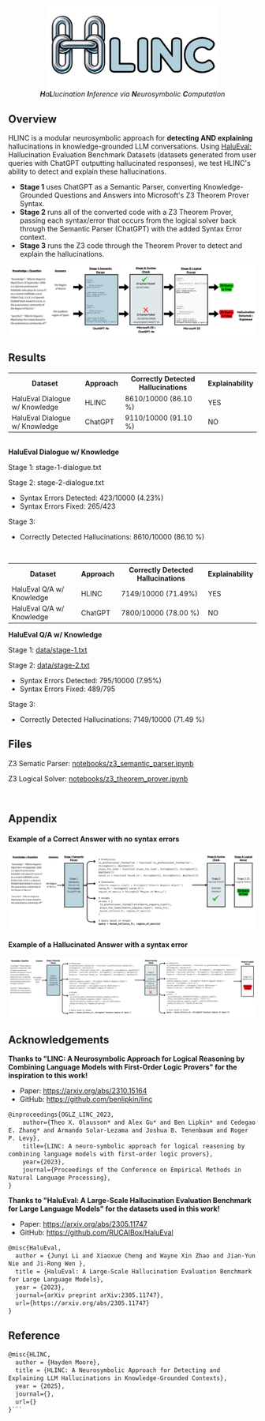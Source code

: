 <p align="center">
  <img src="images/logo.png" width="350" title="HLINC">
  <br>
  <i><b>H</b>a<b>L</b>lucination <b>I</b>nference via <b>N</b>eurosymbolic <b>C</b>omputation</i>
</p>



## Overview

HLINC is a modular neurosymbolic approach for <b>detecting AND explaining</b> hallucinations in knowledge-grounded LLM conversations. Using [HaluEval:](https://github.com/RUCAIBox/HaluEval/tree/main) Hallucination Evaluation Benchmark Datasets (datasets generated from user queries with ChatGPT outputting hallucinated responses), we test HLINC's ability to detect and explain these hallucinations.
	
- **Stage 1** uses ChatGPT as a Semantic Parser, converting Knowledge-Grounded Questions and Answers into Microsoft's Z3 Theorem Prover Syntax. 
- **Stage 2** runs all of the converted code with a Z3 Theorem Prover, passing each syntax/error that occurs from the logical solver back through the Semantic Parser (ChatGPT) with the added Syntax Error context.
- **Stage 3** runs the Z3 code through the Theorem Prover to detect and explain the hallucinations.  

<p align="center">
  <img src="images/example-1.png" title="HLINC stages">
</p>


## Results

<body>


<table>
  <tr>
    <th>Dataset</th>
    <th>Approach</th>
    <th>Correctly Detected Hallucinations</th>
    <th>Explainability</th>
  </tr>
  <tr>
    <td>HaluEval Dialogue w/ Knowledge</td>
    <td>HLINC</td>
    <td>8610/10000 (86.10 %)</td>
    <td>YES</td>
  </tr>
  <tr>
    <td>HaluEval Dialogue w/ Knowledge</td>
    <td>ChatGPT</td>
    <td>9110/10000 (91.10 %)</td>
    <td>NO</td>
  </tr>
  
</table>

</body>

<br>
<b>HaluEval Dialogue w/ Knowledge</b> <br>

Stage 1: stage-1-dialogue.txt
  
Stage 2: stage-2-dialogue.txt
- Syntax Errors Detected: 423/10000 (4.23%)
- Syntax Errors Fixed: 265/423

Stage 3:
- Correctly Detected Hallucinations: 8610/10000 (86.10 %)

<br>

<body>


<table>
  <tr>
    <th>Dataset</th>
    <th>Approach</th>
    <th>Correctly Detected Hallucinations</th>
    <th>Explainability</th>
  </tr>
  <tr>
    <td>HaluEval Q/A w/ Knowledge</td>
    <td>HLINC</td>
    <td>7149/10000 (71.49%)</td>
    <td>YES</td>
  </tr>
  <tr>
    <td>HaluEval Q/A w/ Knowledge</td>
    <td>ChatGPT</td>
    <td>7800/10000 (78.00 %)</td>
    <td>NO</td>
  </tr>
  
</table>

</body>

<b>HaluEval Q/A w/ Knowledge</b> <br>

Stage 1: [data/stage-1.txt](https://github.com/HaydenMM/HLINC/blob/dev/data/stage-1-qa.txt)
  
Stage 2: [data/stage-2.txt](https://github.com/HaydenMM/HLINC/blob/dev/data/stage-2-qa.txt)
- Syntax Errors Detected: 795/10000 (7.95%)
- Syntax Errors Fixed: 489/795

Stage 3:
- Correctly Detected Hallucinations: 7149/10000 (71.49 %)

## Files
Z3 Sematic Parser: [notebooks/z3_semantic_parser.ipynb](https://github.com/HaydenMM/HLINC/blob/dev/notebooks/z3_semantic_parser.ipynb)

Z3 Logical Solver: [notebooks/z3_theorem_prover.ipynb](https://github.com/HaydenMM/HLINC/blob/dev/notebooks/z3_theorem_prover.ipynb)


<br>



## Appendix
#### Example of a Correct Answer with no syntax errors
<p align="center">
  <img src="images/example_2.png" title="Example of the right answer with no syntax errors">
</p>

#### Example of a Hallucinated Answer with a syntax error
<p align="center">
  <img src="images/example_3.png" title="Example of the hallucinated answer with syntax errors">
</p>

## Acknowledgements
<b>Thanks to "LINC: A Neurosymbolic Approach for Logical Reasoning by Combining Language Models with First-Order Logic Provers" for the inspiration to this work!</b>
<br>
- Paper: https://arxiv.org/abs/2310.15164
- GitHub: https://github.com/benlipkin/linc
```
@inproceedings{OGLZ_LINC_2023,
	author={Theo X. Olausson* and Alex Gu* and Ben Lipkin* and Cedegao E. Zhang* and Armando Solar-Lezama and Joshua B. Tenenbaum and Roger P. Levy},
	title={LINC: A neuro-symbolic approach for logical reasoning by combining language models with first-order logic provers},
	year={2023},
	journal={Proceedings of the Conference on Empirical Methods in Natural Language Processing},
}
```
<b>Thanks to "HaluEval: A Large-Scale Hallucination Evaluation Benchmark for Large Language Models" for the datasets used in this work!</b>
<br>
- Paper: https://arxiv.org/abs/2305.11747
- GitHub: https://github.com/RUCAIBox/HaluEval
```
@misc{HaluEval,
  author = {Junyi Li and Xiaoxue Cheng and Wayne Xin Zhao and Jian-Yun Nie and Ji-Rong Wen },
  title = {HaluEval: A Large-Scale Hallucination Evaluation Benchmark for Large Language Models},
  year = {2023},
  journal={arXiv preprint arXiv:2305.11747},
  url={https://arxiv.org/abs/2305.11747}
}
```




## Reference
```
@misc{HLINC,
  author = {Hayden Moore},
  title = {HLINC: A Neurosymbolic Approach for Detecting and Explaining LLM Hallucinations in Knowledge-Grounded Contexts},
  year = {2025},
  journal={},
  url={}
}```
